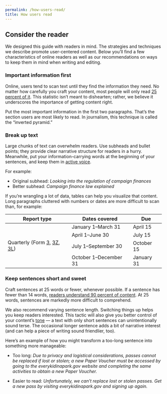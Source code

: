 ```yaml
---
permalink: /how-users-read/
title: How users read
---
```

## Consider the reader

We designed this guide with readers in mind. The strategies and techniques we describe promote user-centered content. Below you’ll find a few characteristics of online readers as well as our recommendations on ways to keep them in mind when writing and editing.

### Important information first
Online, users tend to scan text until they find the information they need. No matter how carefully you craft your content, most people will only read [25 percent of it](https://www.nngroup.com/articles/website-reading/). This statistic isn’t meant to dishearten; rather, we believe it underscores the importance of getting content right.

Put the most important information in the first two paragraphs. That’s the section users are most likely to read. In journalism, this technique is called the “inverted pyramid.”

### Break up text
Large chunks of text can overwhelm readers. Use subheads and bullet points; they provide clear narrative structure for readers in a hurry. Meanwhile, put your information-carrying words at the beginning of your sentences, and keep them in [active voice](https://pages.18f.gov/content-guide/active-voice/).

For example:

- Original subhead: *Looking into the regulation of campaign finances*
- Better subhead: *Campaign finance law explained*

If you’re wrangling a lot of data, tables can help you visualize that content. Long paragraphs cluttered with numbers or dates are more difficult to scan than, for example:

<table>
    <thead>
        <tr>
            <th>Report type</th>
            <th>Dates covered</th>
            <th>Due</th>
        </tr>
    </thead>
    <tbody>
        <tr>
            <td rowspan="5">Quarterly (Form <a href="http://www.fec.gov/pdf/forms/fecfrm3i.pdf">3</a>, <a href="http://www.fec.gov/pdf/forms/fecfrm3i.pdf#page=19">3Z</a>, <a href="http://www.fec.gov/pdf/forms/fecfrm3li.pdf">3L</a>)</td>
        </tr>
        <tr>
            <td>January 1–March 31</td>
            <td>April 15</td>
        </tr>
        <tr>
            <td>April 1–June 30</td>
            <td>July 15</td>
        </tr>
        <tr>
            <td>July 1–September 30</td>
            <td>October 15</td>
        </tr>
        <tr>
            <td>October 1–December 31</td>
            <td>January 31</td>
        </tr>
    </tbody>
</table>

### Keep sentences short and sweet
Craft sentences at 25 words or fewer, whenever possible. If a sentence has fewer than 14 words, [readers understand 90 percent of content](http://comprehension.prsa.org/?p=217). At 25 words, sentences are markedly more difficult to comprehend.

We also recommend varying sentence length. Switching things up helps you keep readers interested. This tactic will also give you better control of your content’s [tone](https://pages.18f.gov/content-guide/voice-and-tone/) — a text with only short sentences can unintentionally sound terse. The occasional longer sentence adds a bit of narrative interest (and can help a piece of writing sound friendlier, too).

Here’s an example of how you might transform a too-long sentence into something more manageable:

- Too long: *Due to privacy and logistical considerations, passes cannot be replaced if lost or stolen; a new Paper Voucher must be accessed by going to the everykidinapark.gov website and completing the same activities to obtain a new Paper Voucher.*

- Easier to read: *Unfortunately, we can’t replace lost or stolen passes. Get a new pass by visiting everykidinapark.gov and signing up again.*
